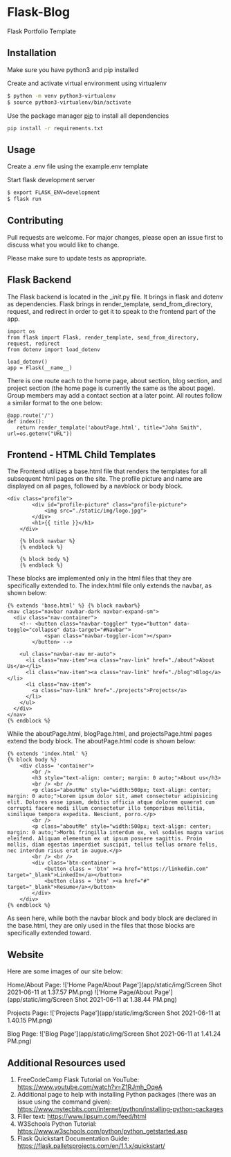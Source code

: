 # Flask-Blog

Flask Portfolio Template

## Installation

Make sure you have python3 and pip installed


Create and activate virtual environment using virtualenv
```bash
$ python -m venv python3-virtualenv
$ source python3-virtualenv/bin/activate
```

Use the package manager [pip](https://pip.pypa.io/en/stable/) to install all dependencies

```bash
pip install -r requirements.txt
```

## Usage


Create a .env file using the example.env template


Start flask development server
```bash
$ export FLASK_ENV=development
$ flask run
```

## Contributing
Pull requests are welcome. For major changes, please open an issue first to discuss what you would like to change.

Please make sure to update tests as appropriate.

## Flask Backend
The Flask backend is located in the __init_.py file. It brings in flask and dotenv as dependencies. Flask brings in render_template, send_from_directory, request, and redirect in order to get it to speak to the frontend part of the app.

```
import os
from flask import Flask, render_template, send_from_directory, request, redirect
from dotenv import load_dotenv

load_dotenv()
app = Flask(__name__)
```

There is one route each to the home page, about section, blog section, and project section (the home page is currently the same as the about page). Group members may add a contact section at a later point. All routes follow a similar format to the one below:

```
@app.route('/')
def index():
   return render_template('aboutPage.html', title="John Smith", url=os.getenv("URL"))
```

## Frontend - HTML Child Templates
The Frontend utilizes a base.html file that renders the templates for all subsequent html pages on the site. The profile picture and name are displayed on all pages, followed by a navblock or body block. 

```
<div class="profile">
        <div id="profile-picture" class="profile-picture">
            <img src="./static/img/logo.jpg">
        </div>
        <h1>{{ title }}</h1>
    </div>

    {% block navbar %}
    {% endblock %}

    {% block body %}
    {% endblock %}
```
These blocks are implemented only in the html files that they are specifically extended to. The index.html file only extends the navbar, as shown below:

```
{% extends 'base.html' %} {% block navbar%}
<nav class="navbar navbar-dark navbar-expand-sm">
  <div class="nav-container">
    <!-- <button class="navbar-toggler" type="button" data-toggle="collapse" data-target="#Navbar">
            <span class="navbar-toggler-icon"></span>
        </button> -->

    <ul class="navbar-nav mr-auto">
      <li class="nav-item"><a class="nav-link" href="./about">About Us</a></li>
      <li class="nav-item"><a class="nav-link" href="./blog">Blog</a></li>
      <li class="nav-item">
        <a class="nav-link" href="./projects">Projects</a>
      </li>
    </ul>
  </div>
</nav>
{% endblock %}
```

While the aboutPage.html, blogPage.html, and projectsPage.html pages extend the body block. The aboutPage.html code is shown below:

```
{% extends 'index.html' %} 
{% block body %}
    <div class= 'container'>
        <br />
        <h3 style="text-align: center; margin: 0 auto;">About us</h3>
        <br /> <br />
        <p class="aboutMe" style="width:500px; text-align: center; margin: 0 auto;">Lorem ipsum dolor sit, amet consectetur adipisicing elit. Dolores esse ipsam, debitis officia atque dolorem quaerat cum corrupti facere modi illum consectetur illo temporibus mollitia, similique tempora expedita. Nesciunt, porro.</p>
        <br />
        <p class="aboutMe" style="width:500px; text-align: center; margin: 0 auto;">Morbi fringilla interdum ex, vel sodales magna varius eleifend. Aliquam elementum ex ut ipsum posuere sagittis. Proin mollis, diam egestas imperdiet suscipit, tellus tellus ornare felis, nec interdum risus erat in augue.</p>
        <br /> <br />
        <div class='btn-container'>        
            <button class = 'btn' ><a href="https://linkedin.com" target="_blank">LinkedIn</a></button>
            <button class = 'btn' ><a href="#" target="_blank">Resume</a></button>
        </div>
    </div>
{% endblock %} 
```

As seen here, while both the navbar block and body block are declared in the base.html, they are only used in the files that those blocks are specifically extended toward. 

## Website

Here are some images of our site below:

Home/About Page: 
!['Home Page/About Page'](app/static/img/Screen Shot 2021-06-11 at 1.37.57 PM.png)
!['Home Page/About Page'](app/static/img/Screen Shot 2021-06-11 at 1.38.44 PM.png)


Projects Page: !['Projects Page'](app/static/img/Screen Shot 2021-06-11 at 1.40.15 PM.png)

Blog Page: !['Blog Page'](app/static/img/Screen Shot 2021-06-11 at 1.41.24 PM.png)


## Additional Resources used
1) FreeCodeCamp Flask Tutorial on YouTube: https://www.youtube.com/watch?v=Z1RJmh_OqeA
2) Additional page to help with installing Python packages (there was an issue using the command given): https://www.mytecbits.com/internet/python/installing-python-packages
3) Filler text: https://www.lipsum.com/feed/html
4) W3Schools Python Tutorial: https://www.w3schools.com/python/python_getstarted.asp
5) Flask Quickstart Documentation Guide: https://flask.palletsprojects.com/en/1.1.x/quickstart/



